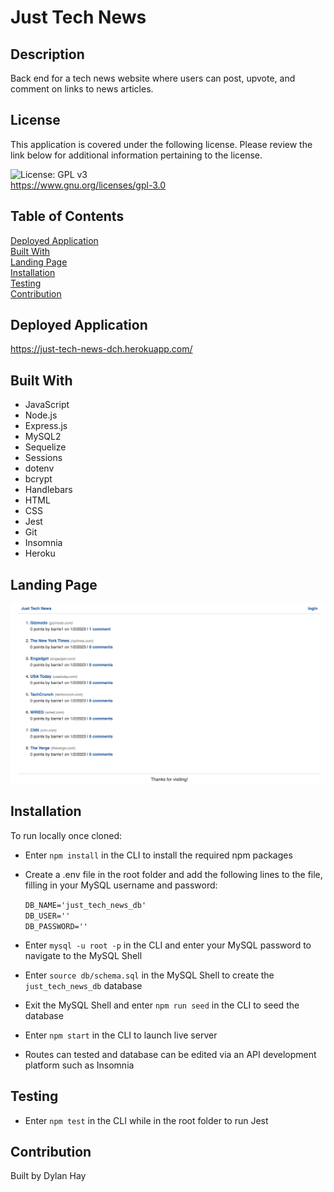 # Just Tech News

## Description
Back end for a tech news website where users can post, upvote, and comment on links to news articles.

## License  
This application is covered under the following license. Please review the link below for additional information pertaining to the license.
    
![License: GPL v3](https://img.shields.io/badge/License-GPLv3-blue.svg)  
https://www.gnu.org/licenses/gpl-3.0

## Table of Contents
[Deployed Application](#deployed-application)  
[Built With](#built-with)  
[Landing Page](#landing-page)  
[Installation](#installation)   
[Testing](#testing)  
[Contribution](#contribution)  

## Deployed Application
https://just-tech-news-dch.herokuapp.com/

## Built With
* JavaScript
* Node.js
* Express.js
* MySQL2
* Sequelize
* Sessions
* dotenv
* bcrypt
* Handlebars
* HTML
* CSS
* Jest
* Git
* Insomnia
* Heroku

## Landing Page
![Screenshot](./images/jtn-land-page.png "Landing Page")

## Installation
To run locally once cloned:
* Enter `npm install` in the CLI to install the required npm packages
* Create a .env file in the root folder and add the following lines to the file, filling in your MySQL username and password:

    `DB_NAME='just_tech_news_db'`  
    `DB_USER=''`  
    `DB_PASSWORD=''` 

* Enter `mysql -u root -p` in the CLI and enter your MySQL password to navigate to the MySQL Shell
* Enter `source db/schema.sql` in the MySQL Shell to create the `just_tech_news_db` database
* Exit the MySQL Shell and enter `npm run seed` in the CLI to seed the database
* Enter `npm start` in the CLI to launch live server
* Routes can tested and database can be edited via an API development platform such as Insomnia

## Testing
* Enter `npm test` in the CLI while in the root folder to run Jest

## Contribution
Built by Dylan Hay